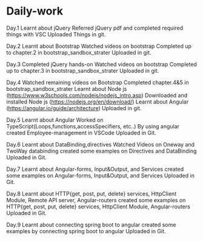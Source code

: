 # Daily-work
Day.1
Learnt about jQuery
Referred jQuery pdf and completed required things with VSC
Uploaded Things in git.

Day.2
Learnt about Bootstrap
Watched videos on bootstrap
Completed up to chapter.2 in bootstrap_sandbox_strater
Uploaded in git.

Day.3
Completed jQuery hands-on
Watched videos on bootstrap 
Completed up to chapter.3 in bootstrap_sandbox_strater
Uploaded in git.

Day.4
Watched remaining videos on Bootstrap
Completed chapter.4&5 in bootstrap_sandbox_strater
Learnt about Node js (https://www.w3schools.com/nodejs/nodejs_intro.asp)
Downloaded and installed Node js (https://nodejs.org/en/download/)
Learnt about Angular (https://angular.io/guide/architecture)
Uploaded in git.

Day.5
Learnt about Angular
Worked on TypeScript(Loops,functions,accessSpecifiers, etc..)
By using angular created Employee-management in VSCode
Uploaded in Git.

Day.6
Learnt about DataBinding,directives
Watched Videos on Oneway and TwoWay databinding
created some examples on Directives and DataBinding
Uploaded in Git.

Day.7
Learnt about Angular-forms, Input&Output, and Services
created some examples on Angular-forms, Input&Output, and Services
Uploaded in Git.

Day.8
Learnt about HTTP{get, post, put, delete} services, HttpClient Module, Remote API server, Angular-routers
created some examples on HTTP{get, post, put, delete} services, HttpClient Module, Angular-routers
Uploaded in Git.

Day.9
Learnt about connecting spring boot to angular
created some examples by connecting spring boot to angular
Uploaded in Git.






